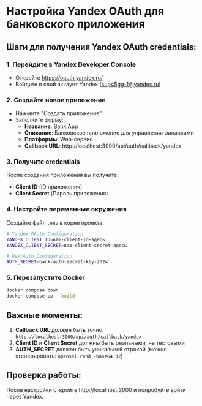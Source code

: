 # Настройка Yandex OAuth для банковского приложения

## Шаги для получения Yandex OAuth credentials:

### 1. Перейдите в Yandex Developer Console
- Откройте https://oauth.yandex.ru/
- Войдите в свой аккаунт Yandex (sup45gg-1@yandex.ru)

### 2. Создайте новое приложение
- Нажмите "Создать приложение"
- Заполните форму:
  - **Название**: Bank App
  - **Описание**: Банковское приложение для управления финансами
  - **Платформы**: Web-сервис
  - **Callback URL**: http://localhost:3000/api/auth/callback/yandex

### 3. Получите credentials
После создания приложения вы получите:
- **Client ID** (ID приложения)
- **Client Secret** (Пароль приложения)

### 4. Настройте переменные окружения
Создайте файл `.env` в корне проекта:

```bash
# Yandex OAuth Configuration
YANDEX_CLIENT_ID=ваш-client-id-здесь
YANDEX_CLIENT_SECRET=ваш-client-secret-здесь

# NextAuth Configuration  
AUTH_SECRET=bank-auth-secret-key-2024
```

### 5. Перезапустите Docker
```bash
docker compose down
docker compose up --build
```

## Важные моменты:

1. **Callback URL** должен быть точно: `http://localhost:3000/api/auth/callback/yandex`
2. **Client ID** и **Client Secret** должны быть реальными, не тестовыми
3. **AUTH_SECRET** должен быть уникальной строкой (можно сгенерировать: `openssl rand -base64 32`)

## Проверка работы:
После настройки откройте http://localhost:3000 и попробуйте войти через Yandex.

